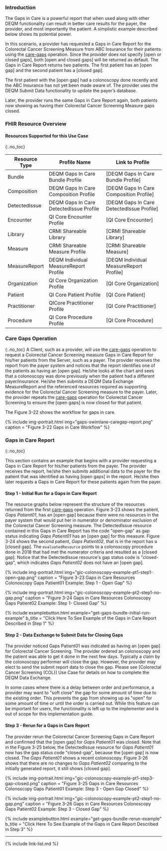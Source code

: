 
###  Introduction

The Gaps in Care is a powerful report that when used along with other DEQM functionality can result in better care results for the payer, the provider, and most importantly the patient. A simplistic example described below shows its potential power.

In this scenario, a provider has requested a Gaps in Care Report for the Colorectal Cancer Screening Measure from ABC Insurance for their patients using the [care-gaps](OperationDefinition-care-gaps.html) operation. Since the provider does not specify [open or closed gaps], both [open and closed gaps] will be returned as default. The Gaps in Care Report returns two patients. The first patient has an [open gap] and the second patient has a [closed gap].

The first patient with the [open gap] had a colonoscopy done recently and the ABC Insurance has not yet been made aware of. The provider uses the DEQM Submit Data functionality to update the payer’s database.

Later, the provider runs the same Gaps in Care Report again, both patients now showing as having their Colorectal Cancer Screening Measure gaps closed.

### FHIR Resource Overview

#### Resources Supported for this Use Case
{:.no_toc}

|Resource Type| Profile Name                            | Link to Profile                           |
|---|-----------------------------------------|-------------------------------------------|
|Bundle| DEQM Gaps In Care Bundle Profile        | [DEQM Gaps In Care Bundle Profile]        
|Composition| DEQM Gaps In Care Composition Profile   | [DEQM Gaps In Care Composition Profile]   
|DetectedIssue| DEQM Gaps In Care DetectedIssue Profile | [DEQM Gaps In Care DetectedIssue Profile] 
|Encounter| QI Core Encounter Profile               | [QI Core Encounter]                       |
|Library| CRMI Shareable Library                    | [CRMI Shareable Library]                            |
|Measure| CRMI Shareable Measure Profile                    | [CRMI Shareable Measure]                            |
|MeasureReport| DEQM Individual MeasureReport Profile   | [DEQM Individual MeasureReport Profile]   |
|Organization| QI Core Organization Profile            | [QI Core Organization]                    |
|Patient| QI Core Patient Profile                 | [QI Core Patient]                         |
|Practitioner| QICore Practitioner Profile             | [QI Core Practitioner]                    |
|Procedure| QI Core Procedure Profile               | [QI Core Procedure]                       |

### Care Gaps Operation
{:.no_toc}
A Client, such as a provider, will use the [care-gaps](OperationDefinition-care-gaps.html) operation to request a Colorectal Cancer Screening measure Gaps in Care Report for his/her patients from the Server, such as a payer. The provider receives the report from the payer system and notices that the report identifies one of the patients as having an [open gap]. He/she looks at the chart and sees that a colonoscopy was done previously when the patient had a different payer/insurance. He/she then submits a DEQM Data Exchange MeasureReport and the referenced resources required as supporting evidence for the Colorectal Cancer Screening measure to the payer. Later, the provider repeats the [care-gaps](OperationDefinition-care-gaps.html) operation for Colorectal Cancer Screening to ensure the [open gaps] is now closed for that patient.

The Figure 3-22 shows the workflow for gaps in care.

{% include img-portrait.html img="gaps-swimlane-caregap-report.png" caption = "Figure 3-22 Gaps in Care Workflow" %}

### Gaps in Care Report
{:.no_toc}

This section contains an example that begins with a provider requesting a Gaps in Care Report for his/her patients from the payer. The provider receives the report, he/she then submits additional data to the payer for the patient that was identified as having [open gaps] in the report. He/she then later requests a Gaps in Care Report for these patients again from the payer.

#### Step 1 - Initial Run for a Gaps in Care Report
The resource graphs below represent the structure of the resources returned from the first [care-gaps](OperationDefinition-care-gaps.html) operation. Figure 3-23 shows the patient, *Gaps Patient01*, has an [open gap] because there were no resources in the payer system that would put her in numerator or denominator exclusion of the Colorectal Cancer Screening measure. The DetectedIssue resource contained in this Gaps in Care Report has the code "open-gap" as gap status indicating *Gaps Patient01* has an [open gap] for this measure. Figure 3-24 shows the second patient, *Gaps Patient02*, that is in the report has a [closed gap]. The `evaluatedResource` points to a colonoscopy procedure done in 2018 that had met the numerator criteria and resulted as a [closed gap]. Notice that the DetectedIssue resource's gap status code is "closed-gap", which indicates *Gaps Patient02* does not have an [open gap].

{% include img-portrait.html img="gic-colonoscopy-example-pt1-step1-open-gap.png" caption = "Figure 3-23 Gaps in Care Resources Colonoscopy Gaps Patient01 Example: Step 1 - Open Gap" %}

{% include img-portrait.html img="gic-colonoscopy-example-pt2-step1-no-gap.png" caption = "Figure 3-24 Gaps in Care Resources Colonoscopy Gaps Patient02 Example: Step 1- Closed Gap" %}

{% include examplebutton.html example="get-gaps-bundle-initial-run-example" b_title = "Click Here To See Example of the Gaps in Care Report Described in Step 1" %}

#### Step 2 - Data Exchange to Submit Data for Closing Gaps

The provider noticed Gaps Patient01 was indicated as having an [open gap] for Colorectal Cancer Screening. The provider ordered an colonoscopy and the patient was able to get it done in the next few days. Typically a claim by the colonoscopy performer will close the gap. However, the provider may elect to send the submit report data to close the gap. Please see [Colorectal Cancer Screening (COL)] Use Case for details on how to complete the DEQM Data Exchange.

In some cases where there is a delay between order and performance, a provider may want to "soft close" the gap for some amount of time due to the existing order.
This prevents the gap from showing up as "open" for some amount of time or until the order is carried out. While this feature can be important for users, the 
functionality is left up to the implementer and is out of scope for this implementation guide.

#### Step 3 - Rerun for a Gaps in Care Report

The provider rerun the Colorectal Cancer Screening Gaps in Care Report and confirmed that the [open gap] for *Gaps Patient01* was closed. Note that in the Figure 3-25 below, the DetectedIssue resource for *Gaps Patient01* now has the gap status code "closed-gap", because the [open gap] is now closed. The *Gaps Patient01* shows a recent colonoscopy. Figure 3-26 shows that there are no changes to *Gaps Patient02* comparing to the initially generated report, it still shows [closed gap].

{% include img-portrait.html img="gic-colonoscopy-example-pt1-step3-gap-closed.png" caption = "Figure 3-25 Gaps in Care Resources Colonoscopy Gaps Patient01 Example: Step 3 - Open Gap Closed" %}

{% include img-portrait.html img="gic-colonoscopy-example-pt2-step1-no-gap.png" caption = "Figure 3-26 Gaps in Care Resources Colonoscopy Gaps Patient02 Example: Step 3 - Closed Gap" %}

{% include examplebutton.html example="get-gaps-bundle-rerun-example" b_title = "Click Here To See Example of the Gaps in Care Report Described in Step 3" %}

---

{% include link-list.md %}
